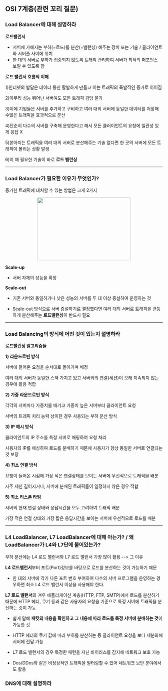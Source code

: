 ## OSI 7계층(관련 꼬리 질문)

### Load Balancer에 대해 설명하라

**로드밸런서**

- 서버에 가해지는 부하(=로드)를 분산(=밸런싱) 해주는 장치 또는 기술 / 클라이언트와 서버풀 사이에 위치
- 한 대의 서버로 부하가 집중되지 않도록 트래픽 관리하여 서버가 최적의 퍼포먼스 보일 수 있도록 함

**로드 밸런서 흐름의 이해**

 1)인터넷의 발달은 데이터 통신 활발하게 만들고 이는 트래픽의 폭발적인 증가로 이어짐

 2)아무리 성능 뛰어난 서버여도 모든 트래픽 감당 불가
 
 3)이에 기업들은 서버를 추가하고 구비하고 여러 대의 서버에 동일한 데이터를 저장해 수많은 트래픽을 효과적으로 분산
 
 4)단순히 다수의 서버를 구축해 운영한다고 해서 모든 클러이언트의 요청에 일관성 있게 응답 X
 
 5)쏟아지는 트래픽을 여러 대의 서버로 분산해주는 기술 없다면 한 곳의 서버에 모든 트래픽이 몰리는 상황 발생

 6)이 때 필요한 기술이 바로 **로드 밸런싱**

-----
### Load Balancer가 필요한 이유가 무엇인가?

증가한 트래픽에 대처할 수 있는 방법은 크게 2가지
<p align="center">
<img src="https://github.com/dnzp75/Java/assets/105201451/0f81cf62-36ff-4f75-ab76-132341df6ecb" width="300" height="200"/>

**Scale-up**

- 서버 자체의 성능을 확장

**Scale-out**

- 기존 서버와 동일하거나 낮은 성능의 서버를 두 대 이상 증설하여 운영하는 것

- Scale-out 방식으로 서버 증설하기로 결정했다면 여러 대의 서버로 트래픽을 균등하게 분산해주는 **로드밸런싱**이 반드시 필요

------
### Load Balancing의 방식에 어떤 것이 있는지 설명하라 

**로드밸런싱 알고리즘들**

**1) 라운드로빈 방식**

서버에 들어온 요청을 순서대로 돌아가며 배정

여러 대의 서버가 동일한 스펙 가지고 있고 서버와의 연결(세션)이 오래 지속되지 않는 경우에 활용 적합

**2) 가중 라운드로빈 방식**

각각의 서버마다 가중치를 매기고 가중치 높은 서버부터 클라이언트 요청

서버의 트래픽 처리 능력 상이한 경우 사용되는 부하 분산 방식

**3) IP 해시 방식**

클라이언트의 IP 주소를 특정 서버로 매핑하여 요청 처리

사용자의 IP를 해싱하여 로드를 분배하기 때문에 사용자가 항상 동일한 서버로 연결되는 것 보장

**4) 최소 연결 방식**

요청이 들어온 시점에 가장 적은 연결상태를 보이는 서버에 우선적으로 트래픽을 배분

자주 세션 길어지거나, 서버에 분배된 트래픽들이 일정하지 않은 경우 적합

**5) 최소 리스폰 타임**

서버의 현재 연결 상태와 응답시간을 모두 고려하여 트래픽 배분

가장 적은 연결 상태와 가장 짧은 응답시간을 보이는 서버에 우선적으로 로드를 배분

------


### L4 LoadBalancer, L7 LoadBalancer에 대해 아는가? / 왜 LoadBalancer가 L4와 L7단에 붙어있는가?

부하 분산에는 L4 로드 밸런서와 L7 로드 밸런서 가장 많이 활용  --> 그 이유

**L4 로드밸런서**부터 포트(Port)정보를 바탕으로 로드를 분산하는 것이 가능하기 때문

- 한 대의 서버에 각기 다른 포트 번호 부여하여 다수의 서버 프로그램을 운영하는 경우하면 최소 L4 로드 밸런서 이상을 사용해야 한다.

**L7 로드 밸런서**의 겨우 애플리케이션 계층(HTTP, FTP, SMTP)에서 로드를 분산하기 때문에 HTTP 헤더, 쿠기 등과 같은 사용자의 요청을 기준으로 특정 서버에 트래픽을 분산하는 것이 가능

- 쉽게 말해 **패킷의 내용을 확인하고 그 내용에 따라 로드를 특정 서버에 분배하는 것**이 가능한 것

- HTTP 헤더의 쿠키 값에 따라 부하를 분산하는 등 클라이언트 요청을 보다 세분화해 서버에 전달 가능

- L7 로드 밸런서의 경우 특정한 패턴을 지닌 바이러스를 감지해 네트워크 보호 가능

- Dos/DDos와 같은 비정상적인 트래픽을 필터링할 수 있어 네트워크 보안 분야에서도 활용


### DNS에 대해 설명하라 
